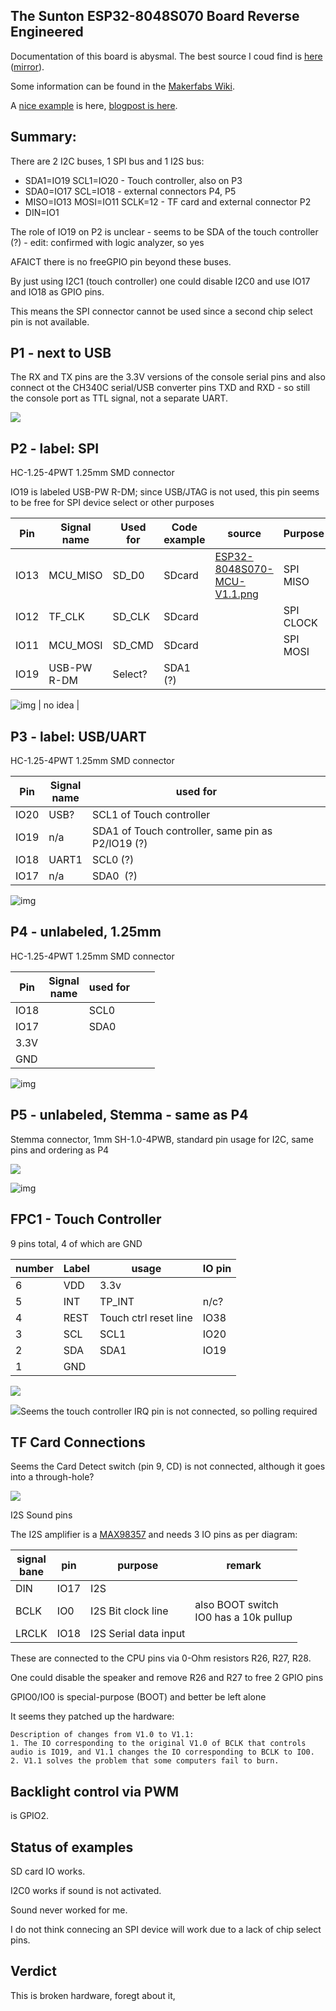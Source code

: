 ## The Sunton ESP32-8048S070 Board Reverse Engineered

Documentation of this board is abysmal. The best source I coud find is [here](http://specs.buho.ch/MCU/ESP32-8048S070/) ([mirror](https://static.mah.priv.at/public/ESP32-8048S070/)).

Some information can be found in the [Makerfabs Wiki](https://wiki.makerfabs.com/Sunton_ESP32_S3_5_7_inch_IPS_with_Touch.html).

A [nice example](https://github.com/HarryVienna/Makerfabs-Sunton-ESP32-S3-7-Display-with-LovyanGFX-and-LVGL) is here, [blogpost is here](https://www.haraldkreuzer.net/en/news/getting-started-sunton-esp32-s3-7-inch-display-lovyangfx-and-lvgl).

## Summary:

There are 2 I2C buses, 1 SPI bus and 1 I2S bus:

* SDA1=IO19 SCL1=IO20  - Touch controller, also on P3
* SDA0=IO17 SCL=IO18 - external connectors P4, P5
* MISO=IO13 MOSI=IO11 SCLK=12 - TF card and external connector P2
* DIN=IO1

The role of IO19 on P2 is unclear - seems to be SDA of the touch controller (?) - edit: confirmed with logic analyzer, so yes

AFAICT there is no freeGPIO pin beyond these buses.

By just using I2C1 (touch controller) one could disable I2C0 and use IO17 and IO18 as GPIO pins.

This means the SPI connector cannot be used since a second chip select pin is not available.

## P1 - next to USB

The RX and TX pins are the 3.3V versions of the console serial pins and also connect ot the CH340C serial/USB converter pins TXD and RXD - so still the console port as TTL signal, not a separate UART.

![](assets/p1_near_USB.png)

## P2 - label: SPI

HC-1.25-4PWT 1.25mm SMD connector

IO19 is labeled USB-PW R-DM; since USB/JTAG is not used, this pin seems to be free for SPI device select or other purposes

| Pin  | Signal<br />name | Used for | Code<br />example | source                                                                                                             | Purpose   |
| ---- | ---------------- | -------- | ----------------- | ------------------------------------------------------------------------------------------------------------------ | --------- |
| IO13 | MCU_MISO         | SD_D0    | SDcard            | [ESP32-8048S070-MCU-V1.1.png](https://static.mah.priv.at/public/ESP32-8048S070/Schematic/ESP32-8048S070-MCU-V1.1.png) | SPI MISO  |
| IO12 | TF_CLK           | SD_CLK   | SDcard            |                                                                                                                    | SPI CLOCK |
| IO11 | MCU_MOSI         | SD_CMD   | SDcard            |                                                                                                                    | SPI MOSI  |
| IO19 | USB-PW R-DM      | Select?  | SDA1 (?)          |                                                                                                                    |           |

![img](assets/p2-spi.png)                                                                                                  | no idea   |

## P3 - label: USB/UART

HC-1.25-4PWT 1.25mm SMD connector

| Pin  | Signal<br />name | used for                                          |  |  |
| ---- | ---------------- | ------------------------------------------------- | - | - |
| IO20 | USB?             | SCL1 of Touch controller                         |  |  |
| IO19 | n/a              | SDA1 of Touch controller, same pin as P2/IO19 (?) |  |  |
| IO18 | UART1            | SCL0 (?)                                          |  |  |
| IO17 | n/a              | SDA0  (?)                                        |  |  |

![img](assets/p3.png)

## P4 - unlabeled, 1.25mm

HC-1.25-4PWT 1.25mm SMD connector

| Pin  | Signal<br />name | used for |  |  |
| ---- | ---------------- | -------- | - | - |
| IO18 |                  | SCL0     |  |  |
| IO17 |                  | SDA0     |  |  |
| 3.3V |                  |          |  |  |
| GND  |                  |          |  |  |

![img](assets/p4.png)

## P5 - unlabeled, Stemma - same as P4

Stemma connector, 1mm SH-1.0-4PWB, standard pin usage for I2C, same pins and ordering as P4

![](assets/p5_stemma.png)

![img](assets/stemma.webp)

## FPC1 - Touch Controller

9 pins total, 4 of which are GND

| number | Label | usage                 | IO pin |
| ------ | ----- | --------------------- | ------ |
| 6      | VDD   | 3.3v                  |        |
| 5      | INT   | TP_INT                | n/c?   |
| 4      | REST  | Touch ctrl reset line | IO38   |
| 3      | SCL   | SCL1                  | IO20   |
| 2      | SDA   | SDA1                  | IO19   |
| 1      | GND   |                       |        |

![](assets/fcp1-touch-connector.png)

![](assets/touch-gt911.png)Seems the touch controller IRQ pin is not connected, so polling required

## TF Card Connections

Seems the Card Detect switch (pin 9, CD) is not connected, although it goes into a through-hole?

![](assets/TF_card.png)

I2S Sound pins

The I2S amplifier is a [MAX98357](https://cdn-shop.adafruit.com/product-files/3006/MAX98357A-MAX98357B.pdf) and needs 3 IO pins as per diagram:

| signal<br />bane | pin  | purpose                | remark                                     |
| ---------------- | ---- | ---------------------- | ------------------------------------------ |
| DIN              | IO17 | I2S                    |                                            |
| BCLK             | IO0  | I2S Bit clock line    | also BOOT switch<br />IO0 has a 10k pullup |
| LRCLK            | IO18 | I2S Serial data input |                                            |

These are connected to the CPU pins via 0-Ohm resistors R26, R27, R28.

One could disable the speaker and remove R26 and R27 to free 2 GPIO pins

GPIO0/IO0 is special-purpose (BOOT) and better be left alone

It seems they patched up the hardware:


```
Description of changes from V1.0 to V1.1:
1. The IO corresponding to the original V1.0 of BCLK that controls audio is IO19, and V1.1 changes the IO corresponding to BCLK to IO0.
2. V1.1 solves the problem that some computers fail to burn.
```

## Backlight control via PWM

is GPIO2.

## Status of examples

SD card IO works.

I2C0 works if sound is not activated.

Sound never worked for me.

I do not think connecing an SPI device will work due to a lack of chip select pins.

## Verdict

This is broken hardware, foregt about it,
